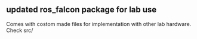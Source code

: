 ## updated ros_falcon package for lab use

Comes with costom made files for implementation with other lab hardware. Check src/
